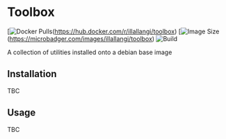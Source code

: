# Toolbox
[![Docker Pulls](https://img.shields.io/docker/pulls/illallangi/toolbox.svg)(https://hub.docker.com/r/illallangi/toolbox)
[![Image Size](https://images.microbadger.com/badges/image/illallangi/toolbox.svg)(https://microbadger.com/images/illallangi/toolbox)
![Build](https://github.com/illallangi/Toolbox/workflows/Build/badge.svg)

A collection of utilities installed onto a debian base image

## Installation

TBC

## Usage

TBC
